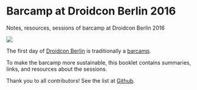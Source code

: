 # Barcamp at Droidcon Berlin 2016
Notes, resources, sessions of barcamp at Droidcon Berlin 2016


![](http://droidcon.de/sites/global.droidcon.cod.newthinking.net/files/styles/large/public/media/images/150109_droidcon_keyvisual_slider.png?itok=VpJswTmG)

The first day of [Droidcon Berlin](http://droidcon.de) is traditionally a [barcamp](http://barcamp.org).

To make the barcamp more sustainable, this booklet contains summaries, links, and resources about the sessions.

Thank you to all contributors! See the list at [Github](https://github.com/droidcon/gitbook-2016-berlin-barcamp/network/members).
